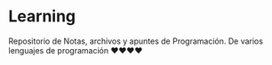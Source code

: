 # Learning

Repositorio de Notas, archivos y apuntes de Programaci&oacute;n.
De varios lenguajes de programaci&oacute;n ♥️♥️♥️♥️

